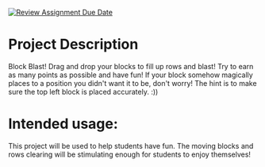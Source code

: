[![Review Assignment Due Date](https://classroom.github.com/assets/deadline-readme-button-22041afd0340ce965d47ae6ef1cefeee28c7c493a6346c4f15d667ab976d596c.svg)](https://classroom.github.com/a/YxXKqIeT)
# Project Description

Block Blast! Drag and drop your blocks to fill up rows and blast! Try to earn as many points as possible and have fun! If your block somehow magically places to a position you didn't want it to be, don't worry! The hint is to make sure the top left block is placed accurately. :))

# Intended usage:

This project will be used to help students have fun. The moving blocks and rows clearing will be stimulating enough for students to enjoy themselves!
